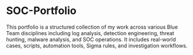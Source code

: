 # SOC-Portfolio
This portfolio is a structured collection of my work across various Blue Team disciplines including log analysis, detection engineering, threat hunting, malware analysis, and SOC operations. It includes real-world cases, scripts, automation tools, Sigma rules, and investigation workflows.
